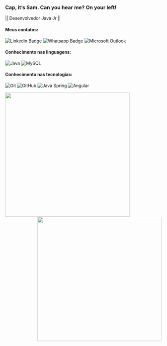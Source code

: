 ### Cap, it’s Sam. Can you hear me? On your left!  

|| Desenvolvedor Java Jr ||

#### Meus contatos:
[![Linkedin Badge](https://img.shields.io/badge/LinkedIn-0077B5?style=for-the-badge&logo=linkedin&logoColor=white)](https://www.linkedin.com/in/carloshenris/)
[![Whatsapp Badge](https://img.shields.io/badge/WhatsApp-25D366?style=for-the-badge&logo=whatsapp&logoColor=white&link=https://api.whatsapp.com/send?phone=5511972279090)](https://api.whatsapp.com/send?phone=5511972279090)
[![Microsoft Outlook](https://img.shields.io/badge/Microsoft_Outlook-0078D4?style=for-the-badge&logo=microsoft-outlook&logoColor=white)](mailto:carlosh.carmo@hotmail.com)

#### Conhecimento nas linguagens:
![Java](https://img.shields.io/badge/-Java-000000?style=flat&logo=java)
![MySQL](https://img.shields.io/badge/-MySQL-black?style=flat-square&logo=mysql)

#### Conhecimento nas tecnologias:
![Git](https://img.shields.io/badge/-Git-222222?style=flat&logo=git&logoColor=F05032)
![GitHub](https://img.shields.io/badge/-GitHub-222222?style=flat&logo=github&logoColor=181717)
![Java Spring](https://img.shields.io/badge/-Spring-222222?style=flat&logo=spring&logoColor=6DB33F)
![Angular](https://img.shields.io/badge/-Angular-DD0031?style=flat-square&logo=angular)

<img align="left"  width="400px" src="https://github-readme-stats.vercel.app/api/top-langs/?username=ccarmo&layout=compact&theme=vision-friendly-dark" />
<img align="right" width="400px" src="https://github-readme-stats.vercel.app/api?username=ccarmo&show_icons=true,css&layout=compact&theme=vision-friendly-dark" />


